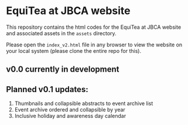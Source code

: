 # EquiTea at JBCA website

This repository contains the html codes for the EquiTea at JBCA website and associated assets in the `assets` directory. 

Please open the `index_v2.html` file in any browser to view the website on your local system (please clone the entire repo for this).

## v0.0 currently in development

## Planned v0.1 updates:
1. Thumbnails and collapsible abstracts to event archive list
2. Event archive ordered and collapsible by year 
3. Inclusive holiday and awareness day calendar